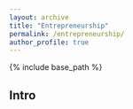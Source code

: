 ```yaml
---
layout: archive
title: "Entrepreneurship"
permalink: /entrepreneurship/
author_profile: true
---
```


{% include base_path %}

## Intro
